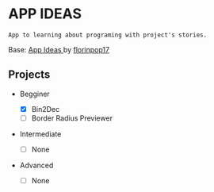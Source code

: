 # APP IDEAS

    App to learning about programing with project's stories.

Base: <a href="https://github.com/florinpop17/app-ideas"> App Ideas </a> by <a href="https://github.com/florinpop17"> florinpop17 </a>


## Projects

- Begginer

    - [X] Bin2Dec
    - [ ] Border Radius Previewer

- Intermediate

    - [ ] None

- Advanced

    - [ ] None